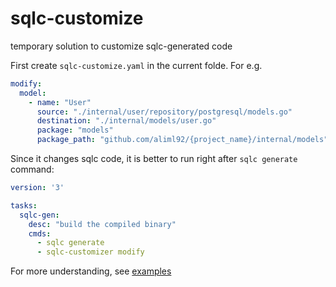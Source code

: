 # sqlc-customize
temporary solution to customize sqlc-generated code

First create `sqlc-customize.yaml` in the current folde. For e.g.
```yaml
modify:
  model:
    - name: "User"
      source: "./internal/user/repository/postgresql/models.go"
      destination: "./internal/models/user.go"
      package: "models"
      package_path: "github.com/aliml92/{project_name}/internal/models"
```      
Since it changes sqlc code, it is better to run right after `sqlc generate` command:
```yaml
version: '3'

tasks:
  sqlc-gen:
    desc: "build the compiled binary"
    cmds:
      - sqlc generate
      - sqlc-customizer modify
```

For more understanding, see [examples](https://github.com/aliml92/sqlc-customizer/tree/cb417ddf1e3913bad8c110bbf779093b76c02727/examples/clean-arch)
